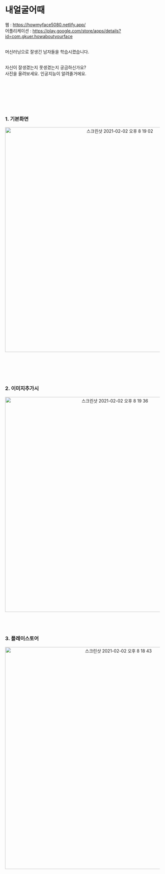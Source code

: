 
# 내얼굴어때<br>
웹 : https://howmyface5080.netlify.app/<br>
어플리케이션 : https://play.google.com/store/apps/details?id=com.gkuer.howaboutyourface<br><br>

머신러닝으로 잘생긴 남자들을 학습시켰습니다.<br><br>

자신이 잘생겼는지 못생겼는지 궁금하신가요?<br>
사진을 올려보세요. 인공지능이 알려줄거에요.
<br><br><br><br><br><br><br>


<h3> 1. 기본화면 </h3>
<p align = "center">
<img width="731" alt="스크린샷 2021-02-02 오후 8 19 02" src="https://user-images.githubusercontent.com/64361457/106593436-27122d80-6594-11eb-8f03-24dd785ebbd1.png">
</p> <br><br><br><br>


<h3> 2. 이미지추가시 </h3>
<p align = "center">
<img width="699" alt="스크린샷 2021-02-02 오후 8 19 36" src="https://user-images.githubusercontent.com/64361457/106593440-27aac400-6594-11eb-943e-c9156070cdda.png">
<br><br><br><br>


<h3> 3. 플레이스토어 </h3>
<p align = "center">
<img width="722" alt="스크린샷 2021-02-02 오후 8 18 43" src="https://user-images.githubusercontent.com/64361457/106593429-24173d00-6594-11eb-8118-ed8cd1716a4a.png"></p>
